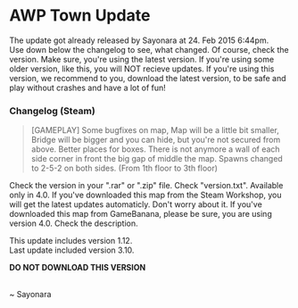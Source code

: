 AWP Town Update
====================

The update got already released by Sayonara at 24. Feb 2015 6:44pm.<br>
Use down below the changelog to see, what changed. Of course, check the version. Make sure, you're using the latest version. If you're using some older version, like this, you will NOT recieve updates. 
If you're using this version, we recommend to you, download the latest version, to be safe and play without crashes and have a lot of fun!<br>


### Changelog (Steam)

> [GAMEPLAY]
> Some bugfixes on map,
> Map will be a little bit smaller,
> Bridge will be bigger and you can hide, but you're not secured from above.
> Better places for boxes.
> There is not anymore a wall of each side corner in front the big gap of middle the map.
> Spawns changed to 2-5-2 on both sides. (From 1th floor to 3th floor)

Check the version in your ".rar" or ".zip" file. Check "version.txt". Available only in 4.0. If you've downloaded this map
from the Steam Workshop, you will get the latest updates automaticly. Don't worry about it. If you've downloaded this map
from GameBanana, please be sure, you are using version 4.0. Check the description.

This update includes version 1.12.<br>
Last update included version 3.10.

**DO NOT DOWNLOAD THIS VERSION**

<br>
~ Sayonara
